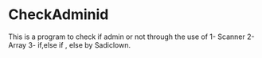 # CheckAdminid
 This is a program  to check if admin or not  through the use of     1- Scanner     2- Array     3- if,else if , else        by Sadiclown.
